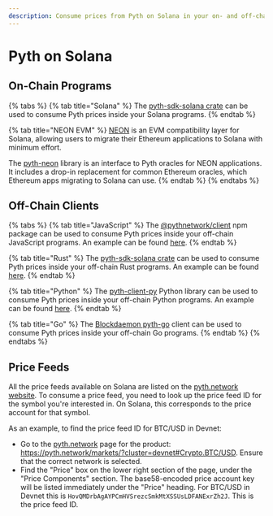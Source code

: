 ```yaml
---
description: Consume prices from Pyth on Solana in your on- and off-chain programs.
---
```


# Pyth on Solana

## On-Chain Programs

{% tabs %}
{% tab title="Solana" %}
The [pyth-sdk-solana crate](https://github.com/pyth-network/pyth-sdk-rs/tree/main/pyth-sdk-solana) can be used to consume Pyth prices inside your Solana programs.
{% endtab %}

{% tab title="NEON EVM" %}
[NEON](https://neon-labs.org) is an EVM compatibility layer for Solana, allowing users to migrate their Ethereum applications to Solana with minimum effort.

The [pyth-neon](https://github.com/pyth-network/pyth-neon) library is an interface to Pyth oracles for NEON applications. It includes a drop-in replacement for common Ethereum oracles, which Ethereum apps migrating to Solana can use.
{% endtab %}
{% endtabs %}

## Off-Chain Clients

{% tabs %}
{% tab title="JavaScript" %}
The [@pythnetwork/client](https://www.npmjs.com/package/@pythnetwork/client) npm package can be used to consume Pyth prices inside your off-chain JavaScript programs. An example can be found [here](https://github.com/pyth-network/pyth-client-js#example-usage).
{% endtab %}

{% tab title="Rust" %}
The [pyth-sdk-solana crate](https://crates.io/crates/pyth-sdk-solana) can be used to consume Pyth prices inside your off-chain Rust programs. An example can be found [here](https://github.com/pyth-network/pyth-sdk-rs/blob/main/pyth-sdk-solana/examples/eth\_price.rs).
{% endtab %}

{% tab title="Python" %}
The [pyth-client-py](https://github.com/pyth-network/pyth-client-py) Python library can be used to consume Pyth prices inside your off-chain Python programs. An example can be found [here](https://github.com/pyth-network/pyth-client-py/blob/main/examples/read\_one\_price\_feed.py).
{% endtab %}

{% tab title="Go" %}
The [Blockdaemon pyth-go](https://github.com/Blockdaemon/pyth-go) client can be used to consume Pyth prices inside your off-chain Go programs.
{% endtab %}
{% endtabs %}

## Price Feeds

All the price feeds available on Solana are listed on the [pyth.network website](https://pyth.network/markets/). To consume a price feed, you need to look up the price feed ID for the symbol you're interested in. On Solana, this corresponds to the price account for that symbol.

As an example, to find the price feed ID for BTC/USD in Devnet:

- Go to the [pyth.network](https://pyth.network/markets/) page for the product: https://pyth.network/markets/?cluster=devnet#Crypto.BTC/USD. Ensure that the correct network is selected.
- Find the "Price" box on the lower right section of the page, under the "Price Components" section. The base58-encoded price account key will be listed immediately under the "Price" heading. For BTC/USD in Devnet this is `HovQMDrbAgAYPCmHVSrezcSmkMtXSSUsLDFANExrZh2J`. This is the price feed ID.
